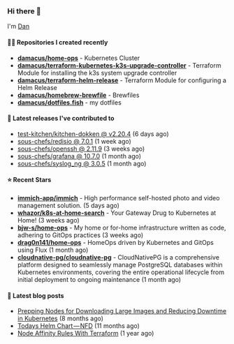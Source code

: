 

### Hi there 👋

I'm [Dan](https://medium.com/@dan.m.webb)

#### 👨‍💻 Repositories I created recently
- **[damacus/home-ops](https://github.com/damacus/home-ops)** - Kubernetes Cluster
- **[damacus/terraform-kubernetes-k3s-upgrade-controller](https://github.com/damacus/terraform-kubernetes-k3s-upgrade-controller)** - Terraform Module for installing the k3s system upgrade controller
- **[damacus/terraform-helm-release](https://github.com/damacus/terraform-helm-release)** - Terraform Module for configuring a Helm Release
- **[damacus/homebrew-brewfile](https://github.com/damacus/homebrew-brewfile)** - Brewfiles
- **[damacus/dotfiles.fish](https://github.com/damacus/dotfiles.fish)** - my dotfiles

#### 🚀 Latest releases I've contributed to


- [test-kitchen/kitchen-dokken @ v2.20.4](https://github.com/test-kitchen/kitchen-dokken/releases/tag/v2.20.4) (6 days ago)
- [sous-chefs/redisio @ 7.0.1](https://github.com/sous-chefs/redisio/releases/tag/7.0.1) (1 week ago)
- [sous-chefs/openssh @ 2.11.9](https://github.com/sous-chefs/openssh/releases/tag/2.11.9) (3 weeks ago)
- [sous-chefs/grafana @ 10.7.0](https://github.com/sous-chefs/grafana/releases/tag/10.7.0) (1 month ago)
- [sous-chefs/syslog_ng @ 3.0.5](https://github.com/sous-chefs/syslog_ng/releases/tag/3.0.5) (1 month ago)

#### ⭐ Recent Stars


- **[immich-app/immich](https://github.com/immich-app/immich)** - High performance self-hosted photo and video management solution. (5 days ago)
- **[whazor/k8s-at-home-search](https://github.com/whazor/k8s-at-home-search)** - Your Gateway Drug to Kubernetes at Home! (3 weeks ago)
- **[bjw-s/home-ops](https://github.com/bjw-s/home-ops)** - My home or for-home infrastructure written as code, adhering to GitOps practices (3 weeks ago)
- **[drag0n141/home-ops](https://github.com/drag0n141/home-ops)** - HomeOps driven by Kubernetes and GitOps using Flux (1 month ago)
- **[cloudnative-pg/cloudnative-pg](https://github.com/cloudnative-pg/cloudnative-pg)** - CloudNativePG is a comprehensive platform designed to seamlessly manage PostgreSQL databases within Kubernetes environments, covering the entire operational lifecycle from initial deployment to ongoing maintenance (1 month ago)

#### 📄 Latest blog posts
- [Prepping Nodes for Downloading Large Images and Reducing Downtime in Kubernetes](https://medium.com/@dan.m.webb/prepping-nodes-for-downloading-large-images-and-reducing-downtime-in-kubernetes-551ead53f0?source=rss-bbba9c670f6e------2) (8 months ago)
- [Todays Helm Chart — NFD](https://medium.com/@dan.m.webb/todays-helm-chart-nfd-efe64f156edd?source=rss-bbba9c670f6e------2) (11 months ago)
- [Node Affinity Rules With Terraform](https://awstip.com/node-affinity-rules-with-terraform-a0766e0bb1da?source=rss-bbba9c670f6e------2) (1 year ago)

